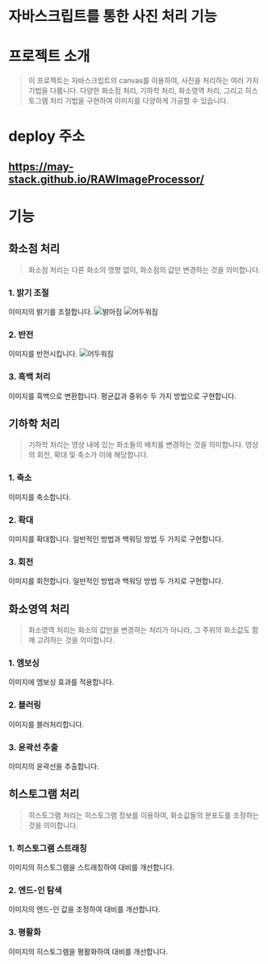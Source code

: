 # 자바스크립트를 통한 사진 처리 기능  
# 프로젝트 소개
> 이 프로젝트는 자바스크립트의 canvas를 이용하여, 사진을 처리하는 여러 가지 기법을 다룹니다. 다양한 화소점 처리, 기하학 처리, 화소영역 처리, 그리고 히스토그램 처리 기법을 구현하여 이미지를 다양하게 가공할 수 있습니다.  

# deploy 주소
##  https://may-stack.github.io/RAWImageProcessor/

# 기능  <br>
##  화소점 처리
> 화소점 처리는 다른 화소의 영향 없이, 화소점의 값만 변경하는 것을 의미합니다.  

### 1. 밝기 조절
이미지의 밝기를 조절합니다.
![밝아짐](/src/brightness2.png)
![어두워짐](/src/brightness1.png)
### 2. 반전
이미지를 반전시킵니다.
![어두워짐](/src/inversion.png)
### 3. 흑백 처리
이미지를 흑백으로 변환합니다. 평균값과 중위수 두 가지 방법으로 구현합니다.

## 기하학 처리
> 기하학 처리는 영상 내에 있는 화소들의 배치를 변경하는 것을 의미합니다. 영상의 회전, 확대 및 축소가 이에 해당합니다.

### 1. 축소
이미지를 축소합니다.
### 2. 확대
이미지를 확대합니다. 일반적인 방법과 백워딩 방법 두 가지로 구현합니다.
### 3. 회전
이미지를 회전합니다. 일반적인 방법과 백워딩 방법 두 가지로 구현합니다.

## 화소영역 처리
> 화소영역 처리는 화소의 값만을 변경하는 처리가 아니라, 그 주위의 화소값도 함께 고려하는 것을 의미합니다.

### 1. 엠보싱
이미지에 엠보싱 효과를 적용합니다.
### 2. 블러링
이미지를 블러처리합니다.
### 3. 윤곽선 추출
이미지의 윤곽선을 추출합니다.

## 히스토그램 처리
> 히스토그램 처리는 히스토그램 정보를 이용하여, 화소값들의 분포도를 조정하는 것을 의미합니다.
### 1. 히스토그램 스트래칭
이미지의 히스토그램을 스트래칭하여 대비를 개선합니다.
### 2. 엔드-인 탐색
이미지의 엔드-인 값을 조정하여 대비를 개선합니다.
### 3. 평활화
이미지의 히스토그램을 평활화하여 대비를 개선합니다.
